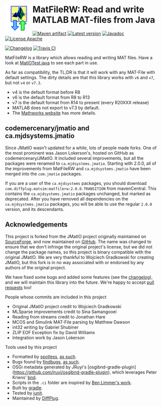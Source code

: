 # <img align="left" src="matfilerw.png"> MatFileRW: Read and write MATLAB MAT-files from Java

<!---freshmark shields
output = [
	link(shield('Maven artifact', 'mavenCentral', '{{group}}:{{name}}', 'blue'), 'https://bintray.com/{{org}}/opensource/{{name}}/view'),
	link(shield('Latest version', 'latest', '{{stable}}', 'blue'), 'https://github.com/{{org}}/{{name}}/releases/latest'),
	link(shield('Javadoc', 'javadoc', 'OK', 'blue'), 'https://{{org}}.github.io/{{name}}/javadoc/{{stable}}/'),
	link(shield('License Apache', 'license', 'BSD', 'blue'), 'https://tldrlegal.com/license/bsd-3-clause-license-(revised)'),
	'',
	link(shield('Changelog', 'changelog', '{{version}}', 'brightgreen'), 'CHANGES.md'),
	link(image('Travis CI', 'https://travis-ci.org/{{org}}/{{name}}.svg?branch=master'), 'https://travis-ci.org/{{org}}/{{name}}')
	].join('\n');
-->
[![Maven artifact](https://img.shields.io/badge/mavenCentral-com.diffplug.matsim%3Amatfilerw-blue.svg)](https://bintray.com/diffplug/opensource/matfilerw/view)
[![Latest version](https://img.shields.io/badge/latest-2.0.0-blue.svg)](https://github.com/diffplug/matfilerw/releases/latest)
[![Javadoc](https://img.shields.io/badge/javadoc-OK-blue.svg)](https://diffplug.github.io/matfilerw/javadoc/2.0.0/)
[![License Apache](https://img.shields.io/badge/license-BSD-blue.svg)](https://tldrlegal.com/license/bsd-3-clause-license-(revised))

[![Changelog](https://img.shields.io/badge/changelog-2.1.0--SNAPSHOT-brightgreen.svg)](CHANGES.md)
[![Travis CI](https://travis-ci.org/diffplug/matfilerw.svg?branch=master)](https://travis-ci.org/diffplug/matfilerw)
<!---freshmark /shields -->

MatFileRW is a library which allows reading and writing MAT files.  Have a look at [MatIOTest.java](src/test/java/com/jmatio/test/MatIOTest.java?ts=4) to see each part in use.

As far as compatibility, the TL;DR is that it will work with any MAT-File with default settings.  The dirty details are that this library works with `v6` and `v7`, but not `v4` or `v7.3`.

* v4 is the default format before R8
* v6 is the default format from R8 to R13
* v7 is the default format from R14 to present (every R20XXX release)
* MATLAB does not export to v7.3 by default.
* The [Mathworks website](http://www.mathworks.com/help/matlab/import_export/mat-file-versions.html?refresh=true) has more details.

## codemercenary/jmatio and ca.mjdsystems.jmatio

Since JMatIO wasn't updated for a while, lots of people made forks.  One of the most prominent was Jason Lokerson's, hosted on GitHub as codemercenary/JMatIO.  It included several improvements, but all the packages were renamed to `ca.mjdsystems.jmatio`.  Starting with 2.0.0, all of the improvements from MatFileRW and `ca.mjdsystems.jmatio` have been merged into the `com.jmatio` packages.

If you are a user of the `ca.mjdsystems` packages, you should download `com.diffplug.matsim:matfilerw:2.0.0.TRANSITION` from mavenCentral.  This contains the `ca.mjdsystems.jmatio` packages unchanged, but marked as deprecated.  After you have removed all dependencies on the `ca.mjdsystems.jmatio` packages, you will be able to use the regular `2.0.0` version, and its descendants.

## Acknowledgements

This project is forked from the JMatIO project originally maintained on [SourceForge](http://sourceforge.net/projects/jmatio/), and now maintained on [GitHub](https://github.com/gradusnikov/jmatio).  The name was changed to ensure that we don't infringe the original project's license, but we did not change the package names, so this project is binary compatible with the original JMatIO.  We are very thankful to Wojciech Gradkowski for creating JMatIO, but this fork is in no way associated with or endorsed by any authors of the original project.

We have fixed some bugs and added some features (see the [changelog](CHANGES.md)), and we will maintain this library into the future.  We're happy to accept [pull requests](CONTRIBUTING.md) too!

People whose commits are included in this project
* Original JMatIO project credit to Wojciech Gradkowski
* MLSparse improvements credit to Sina Samangooei
* Reading from streams credit to Jonathan Hare
* MCOS and Simulink MAT-File parsing by Matthew Dawson
* int32 writing by Gabriel Shubiner
* ZLIP EOF Exception fix by David Williams
* Integration work by Jason Lokerson

Tools used by this project
* Formatted by [spotless](https://github.com/diffplug/spotless), [as such](https://github.com/diffplug/matfilerw/blob/v1.3.1/build.gradle?ts=4#L129-L149).
* Bugs found by [findbugs](http://findbugs.sourceforge.net/), [as such](https://github.com/diffplug/matfilerw/blob/v1.3.1/build.gradle?ts=4#L151-L175).
* OSGi metadata generated by JRuyi's [osgibnd-gradle-plugin] (https://github.com/jruyi/osgibnd-gradle-plugin), which leverages Peter Kriens' [bnd](http://www.aqute.biz/Bnd/Bnd).
* Scripts in the `.ci` folder are inspired by [Ben Limmer's work](http://benlimmer.com/2013/12/26/automatically-publish-javadoc-to-gh-pages-with-travis-ci/).
* Built by [gradle](http://gradle.org/).
* Tested by [junit](http://junit.org/).
* Maintained by [DiffPlug](http://www.diffplug.com/).
